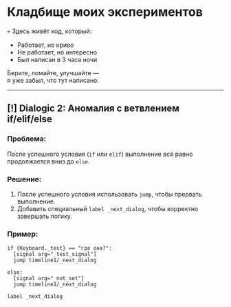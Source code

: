 # Кладбище моих экспериментов

💀 Здесь живёт код, который:
- Работает, но криво  
- Не работает, но интересно  
- Был написан в 3 часа ночи  

Берите, ломайте, улучшайте —  
я уже забыл, что тут написано.

---

## [!] Dialogic 2: Аномалия с ветвлением if/elif/else

### Проблема:
После успешного условия (`if` или `elif`) выполнение всё равно продолжается вниз до `else`.

### Решение:
1. После успешного условия использовать `jump`, чтобы прервать выполнение.
2. Добавить специальный `label _next_dialog`, чтобы корректно завершать логику.

### Пример:
```gdscript
if {Keyboard._test} == "где она?":
  [signal arg="_test_signal"]
  jump timeline1/_next_dialog

else:
  [signal arg="_not_set"]
  jump timeline1/_next_dialog

label _next_dialog
